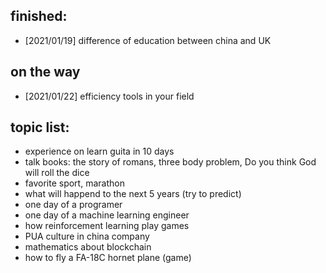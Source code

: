 ## finished:
- [2021/01/19] difference of education between china and UK

## on the way
- [2021/01/22] efficiency tools in your field


## topic list:
- experience on learn guita in 10 days
- talk books: the story of romans, three body problem, Do you think God will roll the dice
- favorite sport, marathon
- what will happend to the next 5 years (try to predict)
- one day of a programer
- one day of a machine learning engineer
- how reinforcement learning play games
- PUA culture in china company
- mathematics about blockchain
- how to fly a FA-18C hornet plane (game)